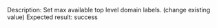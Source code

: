 Description: Set max available top level domain labels. (change existing value)
Expected result: success